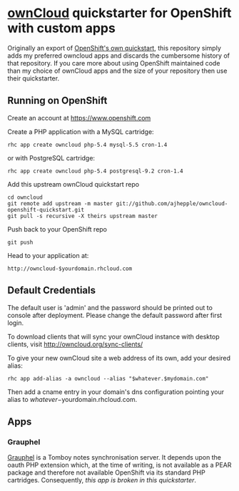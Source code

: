 [ownCloud](http://owncloud.org) quickstarter for OpenShift with custom apps
=========================

Originally an export of [OpenShift's own quickstart](https://github.com/openshift/owncloud-openshift-quickstart),
this repository simply adds my preferred owncloud apps and discards the
cumbersome history of that repository.  If you care more about using OpenShift
maintained code than my choice of ownCloud apps and the size of your repository
then use their quickstarter.

Running on OpenShift
--------------------

Create an account at https://www.openshift.com

Create a PHP application with a MySQL cartridge:

	rhc app create owncloud php-5.4 mysql-5.5 cron-1.4

or with PostgreSQL cartridge:

	rhc app create owncloud php-5.4 postgresql-9.2 cron-1.4

Add this upstream ownCloud quickstart repo

	cd owncloud
	git remote add upstream -m master git://github.com/ajhepple/owncloud-openshift-quickstart.git
	git pull -s recursive -X theirs upstream master

Push back to your OpenShift repo

	git push        

Head to your application at:

	http://owncloud-$yourdomain.rhcloud.com

Default Credentials
-------------------

The default user is 'admin' and the password should be printed out to console
after deployment. Please change the default password after first login.

To download clients that will sync your ownCloud instance with desktop clients, visit http://owncloud.org/sync-clients/

To give your new ownCloud site a web address of its own, add your desired alias:

	rhc app add-alias -a owncloud --alias "$whatever.$mydomain.com"

Then add a cname entry in your domain's dns configuration pointing your alias to $whatever-$yourdomain.rhcloud.com.

Apps
----

### Grauphel

[Grauphel](https://github.com/dweiske/grauphel) is a Tomboy notes 
synchronisation server. It depends upon the oauth PHP extension which,
at the time of writing, is not available as a PEAR package and therefore
not available OpenShift via its standard PHP cartridges. Consequently,
*this app is broken in this quickstarter*.
